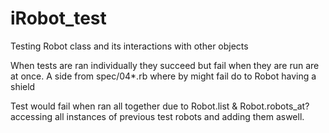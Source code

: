 # iRobot_test
Testing Robot class and its interactions with other objects

When tests are ran individually they succeed but fail when they are run are at once. 
A side from spec/04*.rb where by might fail do to Robot having a shield

Test would fail when ran all together due to Robot.list & Robot.robots_at? accessing all instances of previous test robots 
and adding them aswell. 
